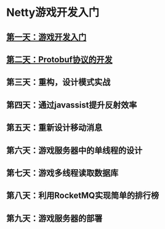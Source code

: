 # Netty游戏开发入门

## [第一天：游戏开发入门](https://github.com/sanzhixiong19860117/studyNetty/tree/master/day01)

## [第二天：Protobuf协议的开发](https://github.com/sanzhixiong19860117/studyNetty/tree/master/day02)

## 第三天：重构，设计模式实战

## 第四天：通过javassist提升反射效率

## 第五天：重新设计移动消息

## 第六天：游戏服务器中的单线程的设计

## 第七天：游戏多线程读取数据库

## 第八天：利用RocketMQ实现简单的排行榜

## 第九天：游戏服务器的部署

